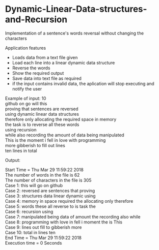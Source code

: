 # Dynamic-Linear-Data-structures-and-Recursion  
Implementation of a sentence's words reversal without changing the characters  

Application features
- Loads data from a text file given  
- Load each line into a linear dynamic data structure  
- Reverse the words  
- Show the required output  
- Save data into text file as required  
- if the input contains invalid data, the aplication will stop executing and notify the user  

Example of input:
10  
github on go will this  
proving that sentences are reversed  
using dynamic linear data structures  
therefore only allocating the required space in memory  
the task is to reverse all these words  
using recursion  
while also recording the amount of data being manipulated  
This is the moment i fell in love with programming  
more gibberish to fill out lines  
ten lines in total  

Output:

Start Time = Thu Mar 29 11:59:22 2018  
The number of words in the file is 62  
The number of characters in the file is 305  
Case 1: this will go on github   
Case 2: reversed are sentences that proving  
Case 3: structures data linear dynamic using   
Case 4: memory in space required the allocating only therefore  
Case 5: words these all reverse to is task the  
Case 6: recursion using  
Case 7: manipulated being data of amount the recording also while  
Case 8: programming with love in fell i moment the is This  
Case 9: lines out fill to gibberish more  
Case 10: total in lines ten  
End Time = Thu Mar 29 11:59:22 2018  
Execution time = 0 Seconds 
